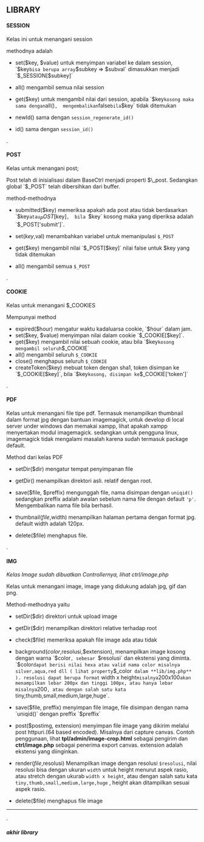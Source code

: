 ## LIBRARY

#### SESSION

Kelas ini untuk menangani session

methodnya adalah

- set($key, $value) untuk menyimpan variabel ke dalam session, 
    `$key` bisa berupa array `$subkey => $subval` dimasukkan menjadi `$_SESSION[$subkey]` 
    
- all() mengambil semua nilai session
    
- get($key) untuk mengambil nilai dari session, apabila `$key` kosong maka sama dengan `all()` , 
mengembalikan `false` bila `$key` tidak ditemukan
    
- newId() sama dengan `session_regenerate_id()`
    
- id()  sama dengan `session_id()`
    
.

#### POST
    
Kelas untuk menangani post;

Post telah di inisialisasi dalam BaseCtrl menjadi properti $\_post. Sedangkan global `$_POST` telah dibersihkan dari buffer.

method-methodnya 

- submitted($key)  memeriksa apakah ada post atau tidak berdasarkan `$key` atau `$_POST[$key]`, 
    bila `$key` kosong maka yang diperiksa adalah `$_POST['submit']`.
    
- set($key,$val) menambahkan variabel untuk memanipulasi `$_POST`
- get($key) mengambil nilai `$_POST[$key]` nilai false untuk $key yang tidak ditemukan
- all() mengambil semua `$_POST`

.

#### COOKIE

Kelas untuk menangani $_COOKIES

Mempunyai method
    
- expired($hour)  mengatur waktu kadaluarsa cookie, `$hour` dalam jam.
- set($key, $value) menyimpan nilai dalam cookie  `$_COOKIE[$key]`.
- get($key) mengambil nilai sebuah cookie, atau bila `$key` kosong mengambil seluruh `$_COOKIE`
- all() mengambil seluruh `$_COOKIE`
- close() menghapus seluruh `$_COOKIE`
- createToken($key) mebuat token dengan sha1, token disimpan ke `$_COOKIE[$key]`,
bila `$key` kosong, disimpan ke `$_COOKIE['token']`

.

        
#### PDF

Kelas untuk menangani file tipe pdf. Termasuk menampilkan thumbnail dalam format jpg dengan bantuan imagemagick, 
untuk develop di local server under windows dan memakai xampp, lihat apakah xampp menyertakan modul imagemagick. 
sedangkan untuk pengguna linux, imagemagick tidak mengalami masalah karena sudah termasuk package default.

Method dari kelas PDF

- setDir($dir) mengatur tempat penyimpanan file 
- getDir() menampilkan direktori asli. relatif dengan root.

- save($file, $preffix) mengunggah file, nama disimpan dengan `uniqid()` sedangkan 
preffix adalah awalan sebelum nama file dengan default `'p'`. Mengembalikan nama file bila berhasil.

- thumbnail($file,$width) menampilkan halaman pertama dengan format jpg. default width adalah 120px. 
- delete($file) menghapus file.

.        

#### IMG

*Kelas Image sudah dibuatkan Controllernya, lihat ctrl/image.php*


Kelas untuk menangani image, image yang didukung adalah jpg, gif dan png.

Method-methodnya yaitu

- setDir($dir) direktori untuk upload image 
- getDir($dir) menampilkan direktori relative terhadap root
- check($file) memeriksa apakah file image ada atau tidak

- background($color,$resolusi,$extension), menampilkan image kosong dengan warna `$color`, sebesar `$resolusi` dan ekstensi yang diminta.
`$color` dapat berisi nilai hexa atau valid nama color misalnya silver,aqua,red dll ( lihat property `$_color` dalam **lib/img.php** ).
resolusi dapat berupa format` width x height` misalnya `200x100` akan menampilkan lebar 200px dan tinggi 100px, atau hanya lebar misalnya `200`,
atau dengan salah satu kata `tiny,thumb,small,medium,large,huge`. 

- save($file, preffix) menyimpan file image, file disimpan dengan nama `uniqid()` dengan preffix `$preffix`
- post($postimg, extension) menyimpan file image yang dikirim melalui post httpuri.(64 based encoded). 
Misalnya dari capture canvas. Contoh penggunaan, lihat **tpl/admin/image-crop.html** sebagai pengirim 
dan **ctrl/image.php**  sebagai penerima export canvas. extension adalah ekstensi yang diinginkan.

- render($file,$resolusi) Menampilkan image dengan resolusi `$resolusi`, 
nilai resolusi bisa dengan ukuran `width` untuk height menurut aspek rasio, atau stretch dengan ukurab `width x height`, 
atau dengan salah satu kata `tiny,thumb,small,medium,large,huge` , height akan ditampilkan sesuai aspek rasio.

- delete($file) menghapus file image 

---

.

##### akhir library